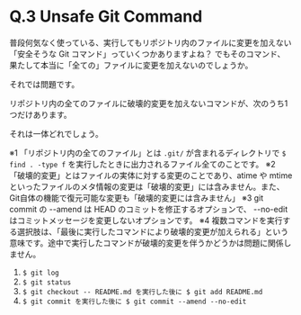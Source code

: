 # Q.3 Unsafe Git Command

普段何気なく使っている、実行してもリポジトリ内のファイルに変更を加えない「安全そうな Git コマンド」っていくつかありますよね？
でもそのコマンド、果たして本当に「全ての」ファイルに変更を加えないのでしょうか。

それでは問題です。

リポジトリ内の全てのファイルに破壊的変更を加えないコマンドが、次のうち1つだけあります。

それは一体どれでしょう。

※1 「リポジトリ内の全てのファイル」とは `.git/` が含まれるディレクトリで `$ find . -type f` を実行したときに出力されるファイル全てのことです。
※2 「破壊的変更」とはファイルの実体に対する変更のことであり、atime や mtime といったファイルのメタ情報の変更は「破壊的変更」には含みません。また、Git自体の機能で復元可能な変更も「破壊的変更には含みません」
※3 git commit の --amend は HEAD のコミットを修正するオプションで、 --no-edit はコミットメッセージを変更しないオプションです。
※4 複数コマンドを実行する選択肢は、「最後に実行したコマンドにより破壊的変更が加えられる」という意味です。途中で実行したコマンドが破壊的変更を伴うかどうかは問題に関係しません。

1. `$ git log`
2. `$ git status`
3. `$ git checkout -- README.md を実行した後に $ git add README.md`
4. `$ git commit を実行した後に $ git commit --amend --no-edit`
